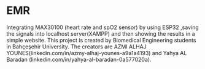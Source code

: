 # EMR
Integrating MAX30100 (heart rate and spO2 sensor) by using ESP32 ,saving the signals into localhost server(XAMPP) and then showing the results in a simple website.
This project is created by Biomedical Engineering students in Bahçeşehir University.
The creators are AZMI ALHAJ YOUNES(linkedin.com/in/azmy-alhaj-younes-a9a1a4193) and Yahya AL Baradan (linkedin.com/in/yahya-al-baradan-0a577020a).
